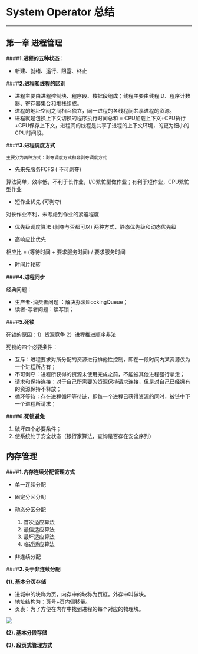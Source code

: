 # System Operator 总结

----------
## 第一章 进程管理
####**1.进程的五种状态：**
	
- 新建、就绪、运行、阻塞、终止

####**2.进程和线程的区别**
	
- 进程主要由进程控制块、程序段、数据段组成；线程主要由线程ID、程序计数器、寄存器集合和堆栈组成。
- 进程的地址空间之间相互独立，同一进程的各线程间共享进程的资源。
- 进程就是包换上下文切换的程序执行时间总和 = CPU加载上下文+CPU执行+CPU保存上下文，进程间的线程是共享了进程的上下文环境，的更为细小的CPU时间段。

####**3.进程调度方式**

    主要分为两种方式：剥夺调度方式和非剥夺调度方式

- 先来先服务FCFS ( 不可剥夺)

算法简单，效率低，不利于长作业，I/O繁忙型做作业；有利于短作业，CPU繁忙型作业

- 短作业优先 (可剥夺)

对长作业不利，未考虑到作业的紧迫程度

- 优先级调度算法 (剥夺与否都可以)
两种方式，静态优先级和动态优先级

- 高响应比优先

相应比 = (等待时间 + 要求服务时间) / 要求服务时间

- 时间片轮转

####**4.进程同步**

经典问题：

  - 生产者-消费者问题 ：解决办法BlockingQueue；
  - 读者-写者问题：读写锁；
  
####**5.死锁**

死锁的原因：1）资源竞争 2）进程推进顺序非法

死锁的四个必要条件：

- 互斥：进程要求对所分配的资源进行排他性控制，即在一段时间内某资源仅为一个进程所占有；
- 不可剥夺：进程所获得的资源未使用完成之前，不能被其他进程强行拿走；
- 请求和保持连接：对于自己所需要的资源保持请求连接，但是对自己已经拥有的资源保持不释放；
- 循环等待：存在进程循环等待链，即每一个进程已获得资源的同时，被链中下一个进程所请求；

####**6.死锁避免**

1. 破坏四个必要条件；
2. 使系统处于安全状态（银行家算法，查询是否存在安全序列）

## 内存管理
####**1.内存连续分配管理方式**

- 单一连续分配
- 固定分区分配
- 动态分区分配
	1. 首次适应算法
	2. 最佳适应算法
	3. 最坏适应算法
	4. 临近适应算法

- 非连续分配
  
####**2.关于非连续分配**

**(1). 基本分页存储**

- 进城中的块称为页，内存中的块称为页框，外存中叫做块。
- 地址结构为：页号+页内偏移量。
- 页表：为了方便在内存中找到进程的每个对应的物理块。

![](https://timgsa.baidu.com/timg?image&quality=80&size=b9999_10000&sec=1506235669439&di=d29650e0e6c30451186a93dfb9bc5d04&imgtype=0&src=http%3A%2F%2Fwww.myexception.cn%2Fimg%2F2014%2F05%2F02%2F11190721.jpg)

**(2). 基本分段存储**


**(3). 段页式管理方式**

	
